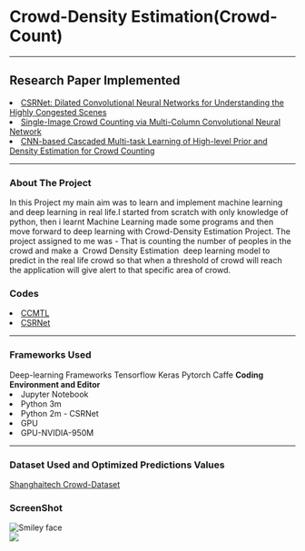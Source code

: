 <h1>Crowd-Density Estimation(Crowd-Count)</h1>

<hr>
<h2>Research Paper Implemented</h2>
<li>
<a href="https://arxiv.org/pdf/1802.10062.pdf">CSRNet: Dilated Convolutional Neural Networks for Understanding the Highly
  Congested Scenes</a><br></li>
  <li><a href="https://www.cv-foundation.org/openaccess/content_cvpr_2016/papers/Zhang_Single-Image_Crowd_Counting_CVPR_2016_paper.pdf">Single-Image Crowd Counting via Multi-Column Convolutional Neural Network</a><br></li>
  <li><a href="https://arxiv.org/pdf/1707.09605.pdf">CNN-based Cascaded Multi-task Learning of High-level Prior and Density
Estimation for Crowd Counting</a><br></li>

<hr>
<h3>About The Project</h3>
<p>In this Project my main aim was to learn and implement machine learning
and deep learning in real life.I started from scratch with only knowledge of
python, then i learnt Machine Learning made some programs and then move
forward to deep learning with Crowd-Density Estimation Project.
The project assigned to me was - That is counting the number of peoples in
the crowd and make a ​ Crowd Density Estimation ​ deep learning model to
predict in the real life crowd so that when a threshold of crowd will reach the
application will give alert to that specific area of crowd.</p>
<h3>Codes</h3>
<li><a href="https://github.com/Tikam02/CrowdEstimation/tree/master/CCMTL">CCMTL</a><br></li>
<li><a href="https://github.com/Tikam02/CrowdEstimation/blob/master/CSRNet/CSRNET_Caffe.ipynb">CSRNet</a><br></li>
<hr>
<h3>Frameworks Used</h3>
Deep-learning Frameworks
Tensorflow
Keras
Pytorch
Caffe
<strong>Coding Environment and Editor</strong>
<li>Jupyter Notebook</li>
<li>Python 3m</li>
<li>Python 2m - CSRNet
<li>GPU</li>
<li>GPU-NVIDIA-950M</li>
<hr>
<h3>Dataset Used and Optimized Predictions Values</h3>
<a href="https://drive.google.com/file/d/16dhJn7k4FWVwByRsQAEpl9lwjuV03jVI/view">Shanghaitech Crowd-Dataset</a><br> 
<h3>ScreenShot</h3>
 <img src="https://github.com/Tikam02/Crowd_Estimation_DeepLearning/blob/master/Report/ss1.jpg" alt="Smiley face" height=auto width=auto> 
<br>
<img src="https://github.com/Tikam02/Crowd_Estimation_DeepLearning/blob/master/Report/ss2.jpg">
